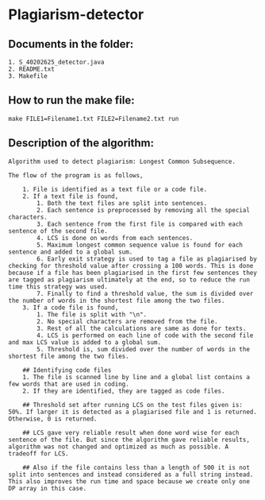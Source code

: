 # Plagiarism-detector

## Documents in the folder:

	1. S_40202625_detector.java
	2. README.txt
	3. Makefile

## How to run the make file:

	make FILE1=Filename1.txt FILE2=Filename2.txt run

## Description of the algorithm:

	Algorithm used to detect plagiarism: Longest Common Subsequence. 
	
	The flow of the program is as follows, 
	
		1. File is identified as a text file or a code file. 
		2. If a text file is found,
			1. Both the text files are split into sentences. 
			2. Each sentence is preprocessed by removing all the special characters. 
			3. Each sentence from the first file is compared with each sentence of the second file. 
			4. LCS is done on words from each sentences. 
			5. Maximum longest common sequence value is found for each sentence and added to a global sum. 
			6. Early exit strategy is used to tag a file as plagiarised by checking for threshold value after crossing a 100 words. This is done because if a file has been plagiarised in the first few sentences they are tagged as plagiarism ultimately at the end, so to reduce the run time this strategy was used.
			7. Finally to find a threshold value, the sum is divided over the number of words in the shortest file among the two files. 
		3. If a code file is found, 
			1. The file is split with "\n". 
			2. No special characters are removed from the file. 
			3. Rest of all the calculations are same as done for texts. 
			4. LCS is performed on each line of code with the second file and max LCS value is added to a global sum. 
			5. Threshold is, sum divided over the number of words in the shortest file among the two files. 
		
		## Identifying code files
		1. The file is scanned line by line and a global list contains a few words that are used in coding. 
		2. If they are identified, they are tagged as code files.  

		## Threshold set after running LCS on the test files given is: 50%. If larger it is detected as a plagiarised file and 1 is returned. Otherwise, 0 is returned. 

		## LCS gave very reliable result when done word wise for each sentence of the file. But since the algorithm gave reliable results, algorithm was not changed and optimized as much as possible. A tradeoff for LCS. 

		## Also if the file contains less than a length of 500 it is not split into sentences and instead considered as a full string instead. This also improves the run time and space because we create only one DP array in this case.
